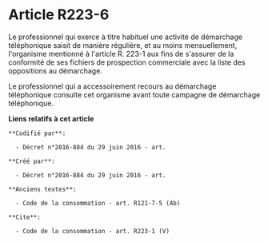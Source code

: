 # Article R223-6

Le professionnel qui exerce à titre habituel une activité de démarchage téléphonique saisit de manière régulière, et au moins
mensuellement, l'organisme mentionné à l'article R. 223-1 aux fins de s'assurer de la conformité de ses fichiers de
prospection commerciale avec la liste des oppositions au démarchage. 

Le professionnel qui a accessoirement recours au démarchage téléphonique consulte cet organisme avant toute campagne de
démarchage téléphonique.

**Liens relatifs à cet article**

	**Codifié par**:

	  - Décret n°2016-884 du 29 juin 2016 - art.

	**Créé par**:

	  - Décret n°2016-884 du 29 juin 2016 - art.

	**Anciens textes**:

	  - Code de la consommation - art. R121-7-5 (Ab)

	**Cite**:

	  - Code de la consommation - art. R223-1 (V)

